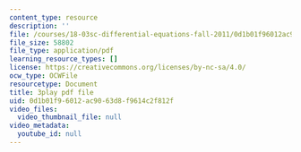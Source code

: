 ```yaml
---
content_type: resource
description: ''
file: /courses/18-03sc-differential-equations-fall-2011/0d1b01f96012ac9063d8f9614c2f812f_heBvViSi9xQ.pdf
file_size: 58802
file_type: application/pdf
learning_resource_types: []
license: https://creativecommons.org/licenses/by-nc-sa/4.0/
ocw_type: OCWFile
resourcetype: Document
title: 3play pdf file
uid: 0d1b01f9-6012-ac90-63d8-f9614c2f812f
video_files:
  video_thumbnail_file: null
video_metadata:
  youtube_id: null
---
```

